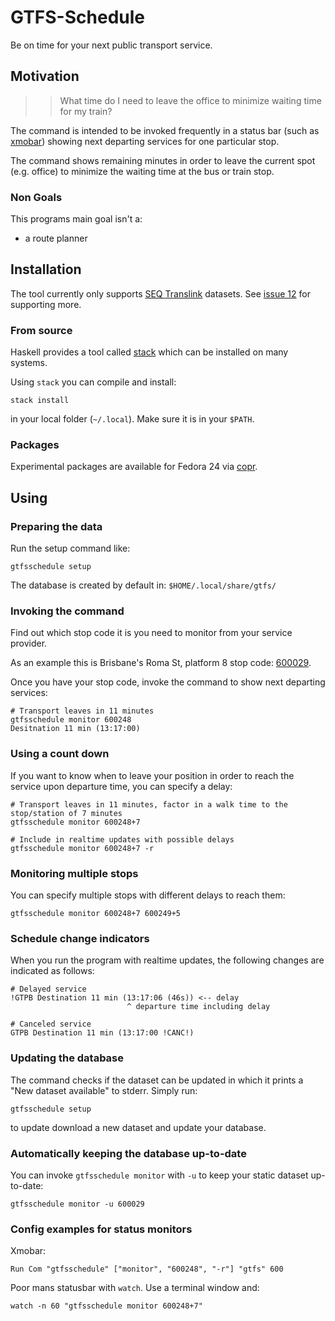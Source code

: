 GTFS-Schedule
=============

Be on time for your next public transport service.

## Motivation

>> What time do I need to leave the office to minimize waiting time for
>> my train?

The command is intended to be invoked frequently in a status bar (such as
[xmobar](https://github.com/jaor/xmobar)) showing next departing services for
one particular stop.

The command shows remaining minutes in order to leave the current spot (e.g.
office) to minimize the waiting time at the bus or train stop.

### Non Goals

This programs main goal isn't a:

* a route planner


## Installation

The tool currently only supports [SEQ
Translink](https://gtfsrt.api.translink.com.au) datasets. See [issue
12](https://github.com/romanofski/gtfsschedule/issues/12) for supporting
more.

### From source

Haskell provides a tool called
[stack](https://docs.haskellstack.org/en/stable/README/) which can be installed
on many systems.

Using `stack` you can compile and install:

    stack install

in your local folder (`~/.local`). Make sure it is in your `$PATH`.

### Packages

Experimental packages are available for Fedora 24 via
[copr](https://copr.fedorainfracloud.org/coprs/romanofski/gtfsschedule/).

## Using

### Preparing the data

Run the setup command like:

    gtfsschedule setup

The database is created by default in: `$HOME/.local/share/gtfs/`

### Invoking the command

Find out which stop code it is you need to monitor from your service provider.

As an example this is Brisbane's Roma St, platform 8 stop code:
[600029](https://jp.translink.com.au/plan-your-journey/stops/600029).

Once you have your stop code, invoke the command to show next departing services:

    # Transport leaves in 11 minutes
    gtfsschedule monitor 600248
    Desitnation 11 min (13:17:00)

### Using a count down

If you want to know when to leave your position in order to reach the service
upon departure time, you can specify a delay:

    # Transport leaves in 11 minutes, factor in a walk time to the stop/station of 7 minutes
    gtfsschedule monitor 600248+7

    # Include in realtime updates with possible delays
    gtfsschedule monitor 600248+7 -r

### Monitoring multiple stops

You can specify multiple stops with different delays to reach them:

    gtfsschedule monitor 600248+7 600249+5

### Schedule change indicators

When you run the program with realtime updates, the following changes are indicated as follows:

    # Delayed service
    !GTPB Destination 11 min (13:17:06 (46s)) <-- delay
                              ^ departure time including delay

    # Canceled service
    GTPB Destination 11 min (13:17:00 !CANC!)


### Updating the database

The command checks if the dataset can be updated in which it prints a
"New dataset available" to stderr. Simply run:

    gtfsschedule setup

to update download a new dataset and update your database.

### Automatically keeping the database up-to-date

You can invoke `gtfsschedule monitor` with `-u` to keep your static dataset up-to-date:

    gtfsschedule monitor -u 600029

### Config examples for status monitors

Xmobar:

    Run Com "gtfsschedule" ["monitor", "600248", "-r"] "gtfs" 600

Poor mans statusbar with `watch`. Use a terminal window and:

    watch -n 60 "gtfsschedule monitor 600248+7"
